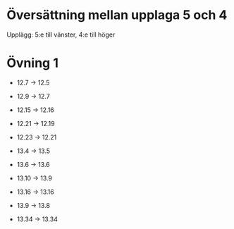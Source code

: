 Översättning mellan upplaga 5 och 4
===================================

Upplägg: 5:e till vänster, 4:e till höger

# Övning 1
* 12.7  -> 12.5
* 12.9  -> 12.7
* 12.15 -> 12.16
* 12.21 -> 12.19
* 12.23 -> 12.21

* 13.4  -> 13.5
* 13.6  -> 13.6
* 13.10 -> 13.9
* 13.16 -> 13.16
* 13.9  -> 13.8
* 13.34 -> 13.34
